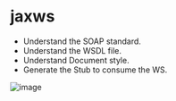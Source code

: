 # jaxws
- Understand the SOAP standard.
- Understand the WSDL file.
- Understand Document style.
- Generate the Stub to consume the WS.

![image](https://github.com/abbouformations/jaxws/assets/135717843/6c6fdea1-d7e8-439d-819a-2cab98f260e4)
